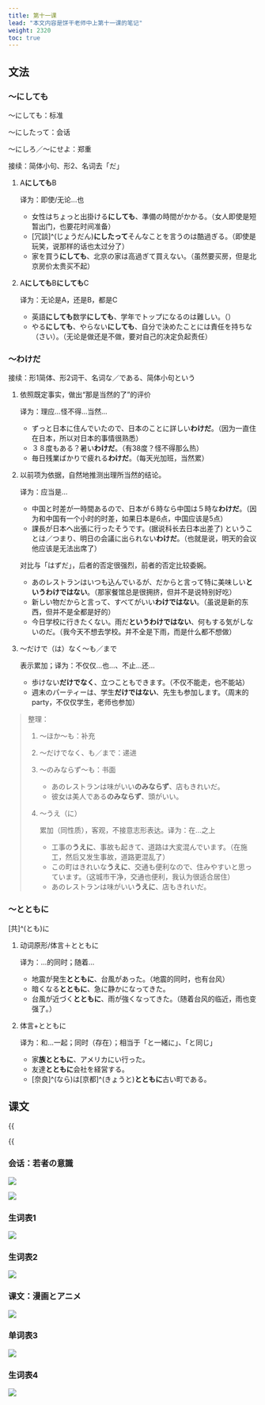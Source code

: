 ```yaml
---
title: 第十一课
lead: "本文内容是饼干老师中上第十一课的笔记"
weight: 2320
toc: true
---
```


## 文法

### ～にしても

～にしても：标准

～にしたって：会话

～にしろ／～にせよ：郑重

接续：简体小句、形2、名词去「だ」

1. A**にしても**B

   译为：即使/无论...也

   - 女性はちょっと出掛ける**にしても**、準備の時間がかかる。（女人即使是短暂出门，也要花时间准备）
   - [冗談]^(じょうだん)**にしたって**そんなことを言うのは酷過ぎる。（即使是玩笑，说那样的话也太过分了）
   - 家を買う**にしても**、北京の家は高過ぎて買えない。（虽然要买房，但是北京房价太贵买不起）

2. A**にしても**B**にしても**C

   译为：无论是A，还是B，都是C

   - 英語**にしても**数学**にしても**、学年でトップになるのは難しい。（）
   - やる**にしても**、やらない**にしても**、自分で決めたことには責任を持ちな（さい）。（无论是做还是不做，要对自己的决定负起责任）

### ～わけだ

接续：形1简体、形2词干、名词な／である、简体小句という

1. 依照既定事实，做出“那是当然的了”的评价

   译为：理应...怪不得...当然...

   - ずっと日本に住んでいたので、日本のことに詳しい**わけだ**。（因为一直住在日本，所以对日本的事情很熟悉）
   - ３８度もある？暑い**わけだ**。（有38度？怪不得那么热）
   - 毎日残業ばかりで疲れる**わけだ**。（每天光加班，当然累）

2. 以前项为依据，自然地推测出理所当然的结论。

   译为：应当是...

   - 中国と时差が一時間あるので、日本が６時なら中国は５時な**わけだ**。（因为和中国有一个小时的时差，如果日本是6点，中国应该是5点）
   - 課長が日本へ出張に行ったそうです。(据说科长去日本出差了)
     ということは／つまり、明日の会議に出られない**わけだ**。（也就是说，明天的会议他应该是无法出席了）

   对比与「はずだ」，后者的否定很强烈，前者的否定比较委婉。

   - あのレストランはいつも込んでいるが、だからと言って特に美味しい**というわけではない**。（那家餐馆总是很拥挤，但并不是说特别好吃）
   - 新しい物だからと言って、すべてがいい**わけではない**。（虽说是新的东西，但并不是全都是好的）
   - 今日学校に行きたくない。雨だ**というわけではない**、何もする気がしないのだ。（我今天不想去学校。并不全是下雨，而是什么都不想做）

3. ～だけで（は）なく～も／まで

   表示累加；译为：不仅仅...也...、不止...还...

   - 歩けない**だけでなく**、立つこともできます。（不仅不能走，也不能站）
   - 週末のパーティーは、学生**だけではない**、先生も参加します。（周末的party，不仅仅学生，老师也参加）

> 整理：
>
> 1. ～ほか～も：补充
> 2. ～だけでなく、も／まで：递进
> 3. ～のみならず～も：书面
>
>      - あのレストランは味がいい**のみならず**、店もきれいだ。
>      - 彼女は美人である**のみならず**、頭がいい。
>
> 4. ～うえ（に）
>
>    累加（同性质），客观，不接意志形表达。译为：在...之上
>
>      - 工事の**うえに**、事故も起きて、道路は大変混んでいます。（在施工，然后又发生事故，道路更混乱了）
>      - この町はきれいな**うえに**、交通も便利なので、住みやすいと思っています。（这城市干净，交通也便利，我认为很适合居住）
>      - あのレストランは味がいい**うえに**、店もきれいだ。

### ～とともに

[共]^(とも)に

1. 动词原形/体言＋とともに

   译为：...的同时；随着...

   - 地震が発生**とともに**、台風があった。（地震的同时，也有台风）
   - 暗くなる**とともに**、急に静かになってきた。
   - 台風が近づく**とともに**、雨が強くなってきた。（随着台风的临近，雨也变强了。）

2. 体言+とともに

   译为：和...一起；同时（存在）；相当于「と一緒に」、「と同じ」

   - 家**族とともに**、アメリカにい行った。
   - 友達**とともに**会社を経営する。
   - [奈良]^(なら)は[京都]^(きょうと)**とともに**古い町である。

## 课文

{{<audio caption="单词" src="https://tellyouwhat-static-1251995834.cos.ap-chongqing.myqcloud.com/audios/mu/Lesson11.mp3">}}

{{<audio caption="课文" src="https://tellyouwhat-static-1251995834.cos.ap-chongqing.myqcloud.com/audios/mu_kewen/新版标日中级课文（人教版.上册）9-16课/Lesson11.mp3">}}

### 会话：若者の意識

![](https://tellyouwhat-static-1251995834.cos.ap-chongqing.myqcloud.com/images/image-20220708222533871.png)

![](https://tellyouwhat-static-1251995834.cos.ap-chongqing.myqcloud.com/images/image-20220708222610262.png)

### 生词表1

![](https://tellyouwhat-static-1251995834.cos.ap-chongqing.myqcloud.com/images/image-20220708222647400.png)

### 生词表2

![](https://tellyouwhat-static-1251995834.cos.ap-chongqing.myqcloud.com/images/image-20220708222727559.png)

### 课文：漫画とアニメ

![](https://tellyouwhat-static-1251995834.cos.ap-chongqing.myqcloud.com/images/image-20220708230101738.png)

### 单词表3

![](https://tellyouwhat-static-1251995834.cos.ap-chongqing.myqcloud.com/images/image-20220708230155899.png)

### 生词表4

![](https://tellyouwhat-static-1251995834.cos.ap-chongqing.myqcloud.com/images/image-20220708230249467.png)
